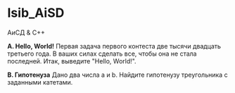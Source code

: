 # Isib_AiSD
АиСД &amp; С++

**A. Hello, World!**
Первая задача первого контеста две тысячи двадцать третьего года. В ваших силах сделать все, чтобы она не стала последней.
Итак, выведите "Hello, World!".

**B. Гипотенуза**
Дано два числа a и b. Найдите гипотенузу треугольника с заданными катетами.
